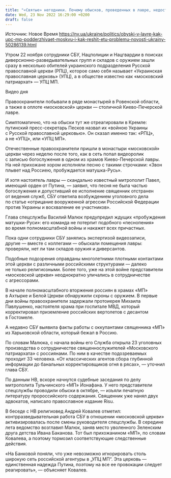 ```yaml
---
title: "«Святые» негодники. Почему обысков, проведенных в лавре, недостаточно для решения проблемы «московской» церкви"
date: Wed, 23 Nov 2022 16:29:00 +0200
draft: false
---
```

Источник: Новое Время https://nv.ua/ukraine/politics/obyski-v-lavre-kak-upc-mp-podderzhivaet-moskvu-i-kak-reshit-etu-problemu-novosti-ukrainy-50286139.html


Утром 22 ноября сотрудники СБУ, Нацполиции и Нацгвардии в поисках диверсионно-разведывательных групп и складов с оружием зашли сразу в несколько обителей украинского подразделения Русской православной церкви (РПЦ), которое само себя называет «Украинская православная церковь» (УПЦ), а в обществе известно как «московский патриархат» — УПЦ МП.

 Видео дня   

Правоохранители побывали в ряде монастырей в Ровенской области, а также в оплоте «московской» церкви — столичной Киево-Печерской лавре.

Симптоматично, что на обыски тут же отреагировали в Кремле: путинский пресс-секретарь Песков назвал их «войною Украины с Русской православной церковью». Он сказал именно так: «РПЦ», а не «УПЦ», или «УПЦ МП».

Отечественные правоохранители пришли в монастыри «московской» церкви через неделю после того, как в сеть попал видеоролик с записью богослужения в одном из храмов Киево-Печерской лавры. На ней прихожане хором исполняли песню с такими строчками: «Звон плывет над Россиею, пробуждается матушка-Русь».

И хотя настоятель лавры — скандально известный митрополит Павел, имеющий орден от Путина, — заявил, что песня не была частью богослужения и допустивший ее исполнение священник отстранен от ведения служб, СБУ ответила возбуждением уголовного дела по статье «отрицание вооруженной агрессии Российской Федерации против Украины и восхваление ее участников».

Глава спецслужбы Василий Малюк предупредил ждущих «пробуждения матушки-Руси»: его команда не потерпит подобного «песнопения» во время полномасштабной войны и накажет всех причастных.

Пока одни сотрудники СБУ занялись экспертизой видеозаписи, другие — вместе с коллегами — обыскали помещения лавры: проверяли, нет ли там складов оружия и диверсантов.

Подобные подозрения оправданы многолетними плотными контактами этой церкви с различными российскими структурами — далеко не только религиозными. Более того, уже на этой войне представители «московской церкви» неоднократно уличались в сотрудничестве с агрессорами.

В начале полномасштабного вторжения россиян в храмах «МП» в Ахтырке и Белой Церкви обнаружили схроны с оружием. В первые дни войны правоохранители задержали протоиерея Михаила Павлушенко, настоятеля храма при госпитале МВД, который корректировал приземление российских вертолетов с десантом в Гостомеле.

А недавно СБУ выявила факты работы с оккупантами священника «МП» из Харьковской области, который бежал в Россию.

По словам Малюка, с начала войны его Служба открыла 23 уголовных производства о сотрудничестве священнослужителей «Московского патриархата» с россиянами. По ним в качестве подозреваемых проходит 33 человека. «От классических агентов сбора глубинной информации до банальных корректировщиков огня в рясах», — уточнил глава СБУ.

По данным НВ, вскоре начнутся судебные заседания по делу митрополита Тульчинского «МП» Ионафана. У него представители спецслужбы проводили обыски в октябре, — изъяли печатную литературу пророссийcкого содержания. Священник уже нанял двух адвокатов, написало православное издание Risu.

В беседе с НВ религиовед Андрей Ковалев отметил: контрразведывательная работа СБУ в отношении «московской церкви» активизировалась после смены руководителя спецслужбы. В середине лета ведомство возглавил Малюк, заняв место уволенного Зеленским друга детства Ивана Баканова. Тот был прихожанином «МП», по словам Ковалева, а поэтому тормозил соответствующие следственные действия.

«На Банковой поняли, что уже невозможно игнорировать столь широкую сеть российской агентуры в „УПЦ МП“. Эта церковь — единственная надежда Путина, поэтому на все ее провокации следует реагировать», — объясняет Ковалев. 
